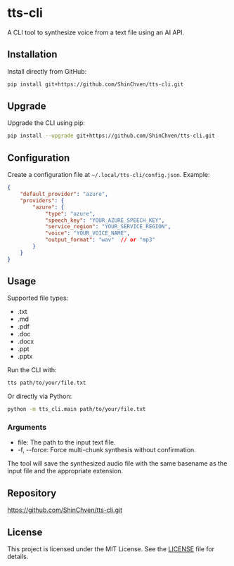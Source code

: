 # tts-cli

A CLI tool to synthesize voice from a text file using an AI API.

## Installation

Install directly from GitHub:
```bash
pip install git+https://github.com/ShinChven/tts-cli.git
```

## Upgrade

Upgrade the CLI using pip:
```bash
pip install --upgrade git+https://github.com/ShinChven/tts-cli.git
```

## Configuration

Create a configuration file at `~/.local/tts-cli/config.json`. Example:
```json
{
    "default_provider": "azure",
    "providers": {
        "azure": {
            "type": "azure",
            "speech_key": "YOUR_AZURE_SPEECH_KEY",
            "service_region": "YOUR_SERVICE_REGION",
            "voice": "YOUR_VOICE_NAME",
            "output_format": "wav"  // or "mp3"
        }
    }
}
```

## Usage

Supported file types:
- .txt
- .md
- .pdf
- .doc
- .docx
- .ppt
- .pptx

Run the CLI with:
```bash
tts path/to/your/file.txt
```
Or directly via Python:
```bash
python -m tts_cli.main path/to/your/file.txt
```

### Arguments

- file: The path to the input text file.
- -f, --force: Force multi-chunk synthesis without confirmation.

The tool will save the synthesized audio file with the same basename as the input file and the appropriate extension.

## Repository

https://github.com/ShinChven/tts-cli.git

## License

This project is licensed under the MIT License. See the [LICENSE](LICENSE) file for details.
